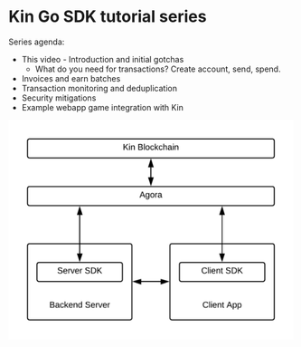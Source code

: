 # Kin Go SDK tutorial series

Series agenda:
* This video - Introduction and initial gotchas
  * What do you need for transactions? Create account, send, spend.
* Invoices and earn batches
* Transaction monitoring and deduplication
* Security mitigations  
* Example webapp game integration with Kin
  
    
![Kin architecture overview](kin-architecture-overview.png)

